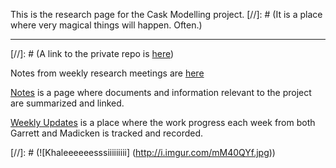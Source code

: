 This is the research page for the Cask Modelling project. 
[//]: # (It is a place where very magical things will happen. Often.) 
***
[//]: # (A link to the private repo is [here](https://github.com/munkm/caskmodels_private))

Notes from weekly research meetings are [here](./Meeting-Notes.md)

[Notes](./Notes.md) is a page where documents and information relevant to the project are summarized and linked. 

[Weekly Updates](./Weekly-Updates.md) is a place where the work progress each 
week from both Garrett and Madicken is tracked and recorded.

[//]: # (![Khaleeeeeesssiiiiiiiii] (http://i.imgur.com/mM40QYf.jpg))
 
